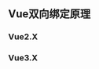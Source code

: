 <!--
 * @Autor: Wanglinyu
 * @Date: 2021-08-09 10:50:32
 * @LastEditors: Wanglinyu
 * @LastEditTime: 2021-08-09 10:52:27
 * @Description: 
 * @FilePath: \md\vue\towWayBind.md
-->
<h2>Vue双向绑定原理</h2>

### Vue2.X


### Vue3.X